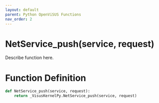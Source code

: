 ```yaml
---
layout: default
parent: Python OpenViSUS Functions
nav_order: 2
---
```


# NetService_push(service, request)

Describe function here.

# Function Definition

```python
def NetService_push(service, request):
    return _VisusKernelPy.NetService_push(service, request)

```